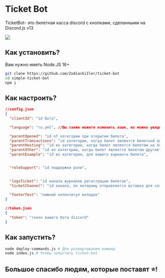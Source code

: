 # Ticket Bot

TicketBot- это билетная касса discord с кнопками, сделанными на Discord.js v13

![](https://github.com/ZodiackiIler/ticket-bot/img)

## Как установить?

Вам нужно иметь Node.JS 16+
``````bash
git clone https://github.com/ZodiackiIler/ticket-bot
cd simple-ticket-bot
npm i
``````

## Как настроить?

```json
//config.json
{
  "clientId": "id Бота",

  "language": "ru.yml", //Вы также можете изменить язык, их можно увидеть в папке lang, там же есть пример который можно настроить под себя

  "parentOpened": "id of категории при открытии билета",
  "parentTransactions": "id категории, когда билет является билетной операцией",
  "parentHosting": "id из категории, когда билет является билетом на Хостинг",
  "parentOther": "id из категории, когда билет является билетом другие",
  "parentExample": "id из категории, для вашего варианта билета",


  "roleSupport": "id поддержки роли",

  
  "logsTicket": "id канала журналов регистрации билетов",
  "ticketChannel": "id канала, по которому отправляется вставка для создания тикета",
  
  "footerText": "нижний колонтитул вкладок"
}
```

```json
//token.json
{
  "token": "токен вашего бота discord"
}
```

## Как запустить?
```bash
node deploy-commands.js # Для развертывания команд
node index.js # Чтобы запустить ticket-bot
```

## Большое спасибо людям, которые поставят ⭐!

